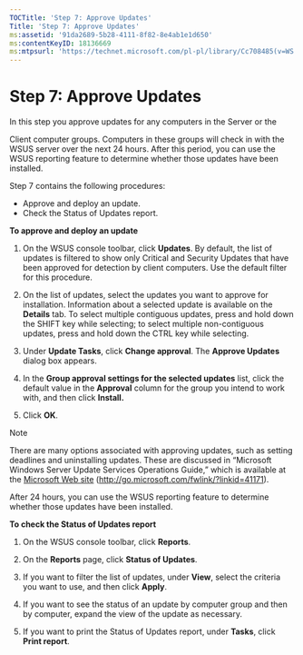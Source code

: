```yaml
---
TOCTitle: 'Step 7: Approve Updates'
Title: 'Step 7: Approve Updates'
ms:assetid: '91da2689-5b28-4111-8f82-8e4ab1e1d650'
ms:contentKeyID: 18136669
ms:mtpsurl: 'https://technet.microsoft.com/pl-pl/library/Cc708485(v=WS.10)'
---
```


Step 7: Approve Updates
=======================

In this step you approve updates for any computers in the Server or the

Client computer groups. Computers in these groups will check in with the WSUS server over the next 24 hours. After this period, you can use the WSUS reporting feature to determine whether those updates have been installed.

Step 7 contains the following procedures:

-   Approve and deploy an update.
-   Check the Status of Updates report.

**To approve and deploy an update**
1.  On the WSUS console toolbar, click **Updates**. By default, the list of updates is filtered to show only Critical and Security Updates that have been approved for detection by client computers. Use the default filter for this procedure.

2.  On the list of updates, select the updates you want to approve for installation. Information about a selected update is available on the **Details** tab. To select multiple contiguous updates, press and hold down the SHIFT key while selecting; to select multiple non-contiguous updates, press and hold down the CTRL key while selecting.

3.  Under **Update Tasks**, click **Change approval**. The **Approve Updates** dialog box appears.

4.  In the **Group approval settings for the selected updates** list, click the default value in the **Approval** column for the group you intend to work with, and then click **Install.**

5.  Click **OK**.

> [!note]  
> There are many options associated with approving updates, such as setting deadlines and uninstalling updates. These are discussed in “Microsoft Windows Server Update Services Operations Guide,” which is available at the [Microsoft Web site](http://go.microsoft.com/fwlink/?linkid=41171) (http://go.microsoft.com/fwlink/?linkid=41171). 

After 24 hours, you can use the WSUS reporting feature to determine whether those updates have been installed.

**To check the Status of Updates report**
1.  On the WSUS console toolbar, click **Reports**.

2.  On the **Reports** page, click **Status of Updates**.

3.  If you want to filter the list of updates, under **View**, select the criteria you want to use, and then click **Apply**.

4.  If you want to see the status of an update by computer group and then by computer, expand the view of the update as necessary.

5.  If you want to print the Status of Updates report, under **Tasks**, click **Print report**.

